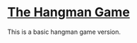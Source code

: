 # [The Hangman Game](https://www.youtube.com/watch?v=leW9ZotUVYo)
This is a basic hangman game version.

